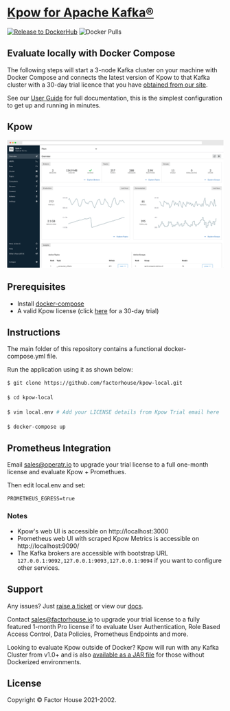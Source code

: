 # [Kpow for Apache Kafka®](https://kpow.io)
[![Release to DockerHub](https://github.com/operatr-io/kpow-docker/actions/workflows/release.yml/badge.svg?branch=main)](https://github.com/operatr-io/kpow-docker/actions/workflows/release.yml)
![Docker Pulls](https://img.shields.io/docker/pulls/operatr/operatr)

## Evaluate locally with Docker Compose

The following steps will start a 3-node Kafka cluster on your machine with Docker Compose and connects the latest version of Kpow to that Kafka cluster with a 30-day trial licence that you have [obtained from our site](https://kpow.io/try/).

See our [User Guide](https://docs.kpow.io) for full documentation, this is the simplest configuration to get up and running in minutes.

## Kpow

![Kpow in action.](resources/kpow-ui.png)

## Prerequisites

* Install [docker-compose](https://docs.docker.com/compose/install/)
* A valid Kpow license (click [here](https://kpow.io/try/) for a 30-day trial)

## Instructions

The main folder of this repository contains a functional docker-compose.yml file. 

Run the application using it as shown below:

```bash
$ git clone https://github.com/factorhouse/kpow-local.git

$ cd kpow-local

$ vim local.env # Add your LICENSE details from Kpow Trial email here

$ docker-compose up
```

## Prometheus Integration

Email [sales@operatr.io](mailto:sales@operatr.io) to upgrade your trial license to a full one-month license and evaluate Kpow + Promethues.

Then edit local.env and set:

```
PROMETHEUS_EGRESS=true
```

### Notes

* Kpow's web UI is accessible on http://localhost:3000
* Prometheus web UI with scraped Kpow Metrics is accessible on http://localhost:9090/
* The Kafka brokers are accessible with bootstrap URL `127.0.0.1:9092,127.0.0.1:9093,127.0.0.1:9094` if you want to configure other services.

## Support

Any issues? Just [raise a ticket](https://github.com/factorhouse/kpow-local/issues) or view our [docs](https://docs.kpow.io).

Contact sales@factorhouse.io to upgrade your trial license to a fully featured 1-month Pro license if to evaluate User Authentication, Role Based Access Control, Data Policies, Prometheus Endpoints and more.

Looking to evaluate Kpow outside of Docker? Kpow will run with any Kafka Cluster from v1.0+ and is also [available as a JAR file](https://kpow.io/releases) for those without Dockerized environments.

## License

Copyright © Factor House 2021-2002.
